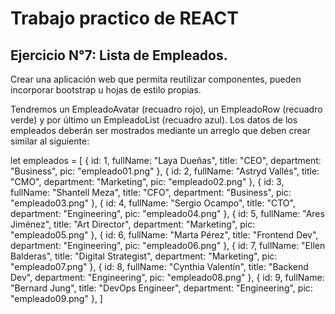# Trabajo practico de REACT

## Ejercicio N°7: Lista de Empleados.

Crear una aplicación web que permita reutilizar componentes, pueden incorporar bootstrap u hojas de estilo propias. 

Tendremos un EmpleadoAvatar (recuadro rojo), un EmpleadoRow (recuadro verde) y por último un EmpleadoList (recuadro azul).
Los datos de los empleados deberán ser mostrados mediante un arreglo que deben crear similar al siguiente:

let empleados = [
  { id: 1, fullName: "Laya Dueñas", title: "CEO", department: "Business", pic: "empleado01.png" },
  { id: 2, fullName: "Astryd Vallés", title: "CMO", department: "Marketing", pic: "empleado02.png" },
  { id: 3, fullName: "Shantell Meza", title: "CFO", department: "Business", pic: "empleado03.png" },
  { id: 4, fullName: "Sergio Ocampo", title: "CTO", department: "Engineering", pic: "empleado04.png" },
  { id: 5, fullName: "Ares Jiménez", title: "Art Director", department: "Marketing", pic: "empleado05.png" },
  { id: 6, fullName: "Marta Pérez", title: "Frontend Dev", department: "Engineering", pic: "empleado06.png" },
  { id: 7, fullName: "Ellen Balderas", title: "Digital Strategist", department: "Marketing", pic: "empleado07.png" },
  { id: 8, fullName: "Cynthia Valentín", title: "Backend Dev", department: "Engineering", pic: "empleado08.png" },
  { id: 9, fullName: "Bernard Jung", title: "DevOps Engineer", department: "Engineering", pic: "empleado09.png" },
]


